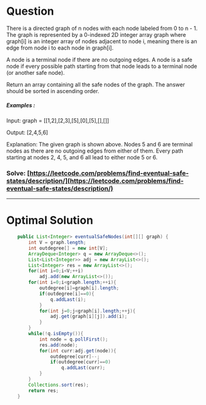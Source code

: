 # Question  

There is a directed graph of n nodes with each node labeled from 0 to n - 1. The graph is represented by a 0-indexed 2D integer array graph where graph[i] is an integer array of nodes adjacent to node i, meaning there is an edge from node i to each node in graph[i].

A node is a terminal node if there are no outgoing edges. A node is a safe node if every possible path starting from that node leads to a terminal node (or another safe node).

Return an array containing all the safe nodes of the graph. The answer should be sorted in ascending order.



##### Examples :

Input: graph = [[1,2],[2,3],[5],[0],[5],[],[]]

Output: [2,4,5,6]

Explanation: The given graph is shown above.
Nodes 5 and 6 are terminal nodes as there are no outgoing edges from either of them.
Every path starting at nodes 2, 4, 5, and 6 all lead to either node 5 or 6.




### Solve: [https://leetcode.com/problems/find-eventual-safe-states/description/](https://leetcode.com/problems/find-eventual-safe-states/description/)

*** 

# Optimal Solution 

``` java
    public List<Integer> eventualSafeNodes(int[][] graph) {
        int V = graph.length;
        int outdegree[] = new int[V];
        ArrayDeque<Integer> q = new ArrayDeque<>();
        List<List<Integer>> adj = new ArrayList<>();
        List<Integer> res = new ArrayList<>();
        for(int i=0;i<V;++i)
            adj.add(new ArrayList<>());
        for(int i=0;i<graph.length;++i){
            outdegree[i]=graph[i].length;
            if(outdegree[i]==0){
                q.addLast(i);
            }
            for(int j=0;j<graph[i].length;++j){
                adj.get(graph[i][j]).add(i);
            }
        }
        while(!q.isEmpty()){
            int node = q.pollFirst();
            res.add(node);
            for(int curr:adj.get(node)){
                outdegree[curr]--;
                if(outdegree[curr]==0)
                    q.addLast(curr);
            }
        }
        Collections.sort(res);
        return res;
    }
```